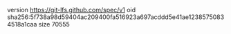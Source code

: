 version https://git-lfs.github.com/spec/v1
oid sha256:5f738a98d59404ac209400fa516923a697acddd5e41ae12385750834518a1caa
size 70555
